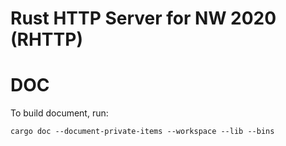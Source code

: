 Rust HTTP Server for NW 2020 (RHTTP)
===============

# DOC

To build document, run:

```
cargo doc --document-private-items --workspace --lib --bins
```
